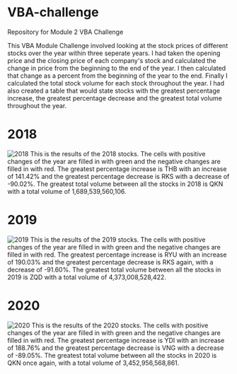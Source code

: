 # VBA-challenge
Repository for Module 2 VBA Challenge

This VBA Module Challenge involved looking at the stock prices of different stocks over the year within three seperate years. I had taken the opening price and the closing price of each company's stock and calculated the change in price from the beginning to the end of the year. I then calculated that change as a percent from the beginning of the year to the end. Finally I calculated the total stock volume for each stock throughout the year.
I had also created a table that would state stocks with the greatest percentage increase, the greatest percentage decrease and the greatest total volume throughout the year.


# 2018
![2018](https://github.com/seanrubin/VBA-challenge/assets/31460184/9e28784a-a508-4fa9-a01f-afbe43a3d620)
This is the results of the 2018 stocks. The cells with positive changes of the year are filled in with green and the negative changes are filled in with red. The greatest percentage increase is THB with an increase of 141.42% and the greatest percentage decrease is RKS with a decrease of -90.02%. The greatest total volume between all the stocks in 2018 is QKN with a total volume of 1,689,539,560,106.

# 2019
![2019](https://github.com/seanrubin/VBA-challenge/assets/31460184/e53b3d2b-bc44-4020-a33b-929305ec4b7b)
This is the results of the 2019 stocks. The cells with positive changes of the year are filled in with green and the negative changes are filled in with red. The greatest percentage increase is RYU with an increase of 190.03% and the greatest percentage decrease is RKS again, with a decrease of -91.60%. The greatest total volume between all the stocks in 2019 is ZQD with a total volume of 4,373,008,528,422.

# 2020
![2020](https://github.com/seanrubin/VBA-challenge/assets/31460184/0ffe1988-c692-4870-bc76-c76861b87ccd)
This is the results of the 2020 stocks. The cells with positive changes of the year are filled in with green and the negative changes are filled in with red. The greatest percentage increase is YDI with an increase of 188.76% and the greatest percentage decrease is VNG with a decrease of -89.05%. The greatest total volume between all the stocks in 2020 is QKN once again, with a total volume of 3,452,956,568,861.
